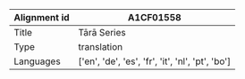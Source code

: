 |Alignment id | A1CF01558
| --- | --- 
|Title | Tārā Series 
|Type | translation
|Languages | ['en', 'de', 'es', 'fr', 'it', 'nl', 'pt', 'bo']
